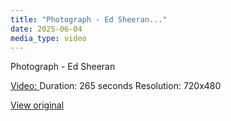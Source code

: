 ```yaml
---
title: "Photograph - Ed Sheeran..."
date: 2025-06-04
media_type: video
---
```


Photograph - Ed Sheeran


[Video: ](video_files/video_4@04-06-2025_00-49-56.mp4)
Duration: 265 seconds
Resolution: 720x480


[View original](https://t.me/c/2696929880/234)
